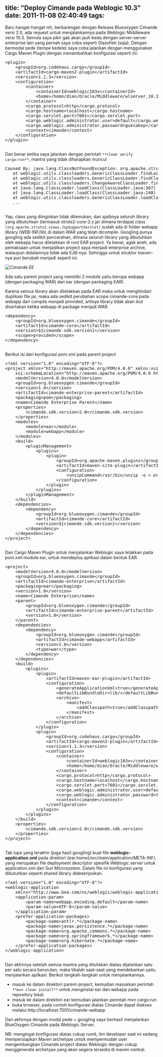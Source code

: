title: "Deploy Cimande pada Weblogic 10.3"
date: 2011-11-08 02:40:49
tags:
---

Baru hangat-hangat nih, berbarengan dengan Release Blueoxygen Cimande versi 2.0, ada request untuk menjalankannya pada Weblogic Middleware versi 10.3\. Semula saya pikir gak akan jauh beda dengan server-server enterprise lain yang pernah saya coba seperti Glassfish (saja). Dengan bermodal pede (tempe kedele) saya coba jalankan dengan menggunakan Cargo Maven Plugin dengan menambahkan konfigurasi seperti ini:

  <pre class="brush: xml">&lt;plugin&gt;
	&lt;groupId&gt;org.codehaus.cargo&lt;/groupId&gt;
	&lt;artifactId&gt;cargo-maven2-plugin&lt;/artifactId&gt;
	&lt;version&gt;1.1.3&lt;/version&gt;
	&lt;configuration&gt;
		&lt;container&gt;
			&lt;containerId&gt;weblogic103x&lt;/containerId&gt;
			&lt;home&gt;/home/dian/Oracle/Middleware/wlserver_10.3/&lt;/home&gt;
		&lt;/container&gt;
		&lt;cargo.protocol&gt;http&lt;/cargo.protocol&gt;
		&lt;cargo.hostname&gt;localhost&lt;/cargo.hostname&gt;
		&lt;cargo.servlet.port&gt;7001&lt;/cargo.servlet.port&gt;
		&lt;cargo.weblogic.administrator.user&gt;default&lt;/cargo.weblogic.administrator.user&gt;
		&lt;cargo.weblogic.administrator.password&gt;guecakep&lt;/cargo.weblogic.administrator.password&gt;
		&lt;context&gt;cimande&lt;/context&gt;
	&lt;/configuration&gt;
&lt;/plugin&gt;
  </pre> 

Dan benar ketika saya jalankan dengan perintah `**clean verify cargo:run**`, mantra yang tidak diharapkan muncul

  <pre style="overflow-x: scroll; ">Caused By: java.lang.ClassNotFoundException: org.apache.struts2.views.JspSupportServlet
   at weblogic.utils.classloaders.GenericClassLoader.findLocalClass(GenericClassLoader.java:297)
   at weblogic.utils.classloaders.GenericClassLoader.findClass(GenericClassLoader.java:270)
   at weblogic.utils.classloaders.ChangeAwareClassLoader.findClass(ChangeAwareClassLoader.java:64)
   at java.lang.ClassLoader.loadClass(ClassLoader.java:307)
   at java.lang.ClassLoader.loadClass(ClassLoader.java:248)
   at weblogic.utils.classloaders.GenericClassLoader.loadClass(GenericClassLoader.java:179)
   ...
  </pre> 

Yap, class yang diinginkan tidak ditemukan, dan ajaibnya seluruh library yang dibutuhkan (termasuk struts2-core-2.x.jar dimana terdapat class <span style="font-family: 'Dejavu Sans Mono'; "></span> `(org.apache.struts2.views.JspSupportServlet)` sudah ada di folder webapp library (WEB-INF/lib) di dalam WAR yang telah dicompile. Googling punya googling ada sedikit pencerahan, dimana seluruh library yang dibutuhkan oleh webapp harus diletakkan di root EAR project. Ya benar, agak aneh, ada pemaksaan untuk menjadikan project saya menjadi enterprise archive, walaupun didalamnya tidak ada EJB-nya. Sehingga untuk struktur maven-nya pun berubah menjadi seperti ini.

![](https://lh5.googleusercontent.com/-tnGOvOhTY8o/TrgevEbEohI/AAAAAAAAAWE/v5xWfQKgniE/s800/cimande-ee.png "Cimande EE")

Ada satu parent project yang memiliki 2 module yaitu berupa webapp (dengan packaging WAR) dan ear (dengan packaging EAR).

Karena semua library akan diletakkan pada EAR maka untuk menghindari duplikasi file jar, maka ada sedikit perubahan scope cimande-core pada webapp dari compile menjadi provided, artinya library tidak akan ikut disertakan ketika webapp di package menjadi WAR.

  <pre class="brush: xml">&lt;dependency&gt;
	&lt;groupId&gt;org.blueoxygen.cimande&lt;/groupId&gt;
	&lt;artifactId&gt;cimande-core&lt;/artifactId&gt;
	&lt;version&gt;${cimande.sdk.version}&lt;/version&gt;
	&lt;scope&gt;provided&lt;/scope&gt;
&lt;/dependency&gt;
  </pre> 

Berikut isi dari konfigurasi pom.xml pada parent project

  <pre class="brush: xml">&lt;?xml version="1.0" encoding="UTF-8"?&gt;
&lt;project xmlns="http://maven.apache.org/POM/4.0.0" xmlns:xsi="http://www.w3.org/2001/XMLSchema-instance"
	xsi:schemaLocation="http://maven.apache.org/POM/4.0.0 http://maven.apache.org/xsd/maven-4.0.0.xsd"&gt;
	&lt;modelVersion&gt;4.0.0&lt;/modelVersion&gt;
	&lt;groupId&gt;org.blueoxygen.cimande&lt;/groupId&gt;
	&lt;version&gt;1.0&lt;/version&gt;
	&lt;artifactId&gt;cimande-enterprise-parent&lt;/artifactId&gt;
	&lt;packaging&gt;pom&lt;/packaging&gt;
	&lt;name&gt;Cimande Enterprise Parent&lt;/name&gt;
	&lt;properties&gt;
		&lt;cimande.sdk.version&gt;2.0&lt;/cimande.sdk.version&gt;
	&lt;/properties&gt;
	&lt;modules&gt;
		&lt;module&gt;ear&lt;/module&gt;
		&lt;module&gt;webapp&lt;/module&gt;
	&lt;/modules&gt;
	&lt;build&gt;
		&lt;pluginManagement&gt;
			&lt;plugins&gt;
				&lt;plugin&gt;
					&lt;groupId&gt;org.apache.maven.plugins&lt;/groupId&gt;
					&lt;artifactId&gt;maven-site-plugin&lt;/artifactId&gt;
					&lt;configuration&gt;
						&lt;unzipCommand&gt;/usr/bin/unzip -o &gt; err.txt&lt;/unzipCommand&gt;
					&lt;/configuration&gt;
				&lt;/plugin&gt;
			&lt;/plugins&gt;
		&lt;/pluginManagement&gt;
	&lt;/build&gt;
	&lt;dependencies&gt;
		&lt;dependency&gt;
			&lt;groupId&gt;org.blueoxygen.cimande&lt;/groupId&gt;
			&lt;artifactId&gt;cimande-core&lt;/artifactId&gt;
			&lt;version&gt;${cimande.sdk.version}&lt;/version&gt;
		&lt;/dependency&gt;
	&lt;/dependencies&gt;
&lt;/project&gt;
  </pre> 

Dan Cargo Maven Plugin untuk menjalankan Weblogic saya letakkan pada pom.xml module ear, untuk mendeploy aplikasi dalam bentuk EAR.

  <pre class="brush: xml">&lt;project&gt;
	&lt;modelVersion&gt;4.0.0&lt;/modelVersion&gt;
	&lt;groupId&gt;org.blueoxygen.cimande&lt;/groupId&gt;
	&lt;artifactId&gt;cimande-enterprise&lt;/artifactId&gt;
	&lt;packaging&gt;ear&lt;/packaging&gt;
	&lt;version&gt;1.0&lt;/version&gt;
	&lt;name&gt;Cimande Enterprise&lt;/name&gt;
	&lt;parent&gt;
		&lt;groupId&gt;org.blueoxygen.cimande&lt;/groupId&gt;
		&lt;artifactId&gt;cimande-enterprise-parent&lt;/artifactId&gt;
		&lt;version&gt;1.0&lt;/version&gt;
	&lt;/parent&gt;
	&lt;dependencies&gt;
		&lt;dependency&gt;
			&lt;groupId&gt;org.blueoxygen.cimande&lt;/groupId&gt;
			&lt;artifactId&gt;cimande-webapp&lt;/artifactId&gt;
			&lt;version&gt;1.0&lt;/version&gt;
			&lt;type&gt;war&lt;/type&gt;
		&lt;/dependency&gt;
	&lt;/dependencies&gt;
	&lt;build&gt;
		&lt;plugins&gt;
			&lt;plugin&gt;
				&lt;artifactId&gt;maven-ear-plugin&lt;/artifactId&gt;
				&lt;configuration&gt;
					&lt;generateApplicationXml&gt;true&lt;/generateApplicationXml&gt;
					&lt;defaultLibBundleDir&gt;lib/&lt;/defaultLibBundleDir&gt;
					&lt;archive&gt;
						&lt;manifest&gt;
							&lt;addClasspath&gt;true&lt;/addClasspath&gt;
						&lt;/manifest&gt;
					&lt;/archive&gt;
				&lt;/configuration&gt;
			&lt;/plugin&gt;
			&lt;plugin&gt;
				&lt;groupId&gt;org.codehaus.cargo&lt;/groupId&gt;
				&lt;artifactId&gt;cargo-maven2-plugin&lt;/artifactId&gt;
				&lt;version&gt;1.1.3&lt;/version&gt;
				&lt;configuration&gt;
					&lt;container&gt;
						&lt;containerId&gt;weblogic103x&lt;/containerId&gt;
						&lt;home&gt;/home/dian/Oracle/Middleware/wlserver_10.3/&lt;/home&gt;
					&lt;/container&gt;
					&lt;cargo.protocol&gt;http&lt;/cargo.protocol&gt;
					&lt;cargo.hostname&gt;localhost&lt;/cargo.hostname&gt;
					&lt;cargo.servlet.port&gt;7001&lt;/cargo.servlet.port&gt;
					&lt;cargo.weblogic.administrator.user&gt;default&lt;/cargo.weblogic.administrator.user&gt;
					&lt;cargo.weblogic.administrator.password&gt;tulalit13&lt;/cargo.weblogic.administrator.password&gt;
					&lt;context&gt;cimande&lt;/context&gt;
				&lt;/configuration&gt;
			&lt;/plugin&gt;
		&lt;/plugins&gt;
	&lt;/build&gt;
	&lt;properties&gt;
		&lt;cimande.sdk.version&gt;2.0&lt;/cimande.sdk.version&gt;
	&lt;/properties&gt;
&lt;/project&gt;
  </pre> 

Tak lupa yang terakhir (juga hasil googling) buat file **weblogic-application.xml** pada direktori {ear.home}/src/main/application/META-INF/, yang merupakan file deployment descriptor spesifik Weblogic server untuk application.xml dari Sun Microsystem. Dalam file ini konfigurasi yang dibutuhkan seperti shared library dideskripsikan.

  <pre class="brush: xml">&lt;?xml version="1.0" encoding="UTF-8"?&gt;
&lt;weblogic-application
	xmlns="http://www.bea.com/ns/weblogic/weblogic-application"&gt;
	&lt;application-param&gt;
		&lt;param-name&gt;webapp.encoding.default&lt;/param-name&gt;
		&lt;param-value&gt;UTF-8&lt;/param-value&gt;
	&lt;/application-param&gt;
	&lt;prefer-application-packages&gt;
		&lt;package-name&gt;antlr.*&lt;/package-name&gt;
		&lt;package-name&gt;javax.persistence.*&lt;/package-name&gt;
		&lt;package-name&gt;org.apache.commons.*&lt;/package-name&gt;
		&lt;package-name&gt;org.springframework.*&lt;/package-name&gt;
		&lt;package-name&gt;org.hibernate.*&lt;/package-name&gt;
	&lt;/prefer-application-packages&gt;
&lt;/weblogic-application&gt;
  </pre> 

Dan akhirnya setelah semua mantra yang dituliskan diatas dijalankan satu per satu secara berurutan, maka tibalah saat-saat yang mendebarkan yaitu menjalankan aplikasi. Berikut langkah-langkah untuk menjalankannya.

*   masuk ke dalam direktori parent-project, kemudian masukkan perintah `**mvn clean install**` untuk menginstal ear dan webapp pada repository lokal.
*   masuk ke dalam direktori ear kemudian jalankan perintah mvn cargo:run
*   buka browser, pada contoh konfigurasi diatas Cimande dapat diakses melalui http://localhost:7001/cimande-webapp 

Dan akhirnya dengan modal pede + googling saya berhasil menjalankan BlueOxygen Cimande pada Weblogic Server.

NB: mengingat konfigurasi diatas cukup rumit, tim developer saat ini sedang mempersiapkan Maven archetype untuk mempermudah user mengembangkan Cimande project diatas Weblogic dengan cukup menggenerate archetype yang akan segera tersedia di maven central.